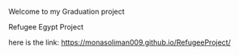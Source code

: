 Welcome to my Graduation project

Refugee Egypt Project

here is the link:
https://monasoliman009.github.io/RefugeeProject/
